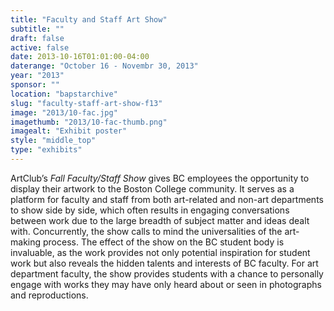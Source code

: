 ```yaml
---
title: "Faculty and Staff Art Show"
subtitle: ""
draft: false
active: false
date: 2013-10-16T01:01:00-04:00
daterange: "October 16 - Novembr 30, 2013"
year: "2013"
sponsor: ""
location: "bapstarchive"
slug: "faculty-staff-art-show-f13"
image: "2013/10-fac.jpg"
imagethumb: "2013/10-fac-thumb.png"
imagealt: "Exhibit poster"
style: "middle_top"
type: "exhibits"
---
```


ArtClub&rsquo;s <em>Fall Faculty/Staff Show</em> gives BC employees the   opportunity to display their artwork to the Boston College community. It   serves as a platform for faculty and staff from both art-related and   non-art departments to show side by side, which often results in   engaging conversations between work due to the large breadth of subject   matter and ideas dealt with. Concurrently, the show calls to mind the   universalities of the art-making process. The effect of the show on the   BC student body is invaluable, as the work provides not only potential   inspiration for student work but also reveals the hidden talents and   interests of BC faculty. For art department faculty, the show provides   students with a chance to personally engage with works they may have   only heard about or seen in photographs and reproductions.

<!--

Active:
    Yes (will appear on Exhibit's homepage)
    No (will not appear on Exhibit's homepage, but will appear in archives)

Gallery locations: 
    Burns Library (burns)
    Theology and Ministry Library (tml)
    O'Neill Level One (lvl1)
    O'Neill Level Three (lvl3)
    O'Neill Reading Room (reading)
    O'Neill Reading Room Back Wall (backwall)
    O'Neill Lobby (lobby)
    History Dept, Stokes Hall (stokes)
    Bapst Exhibits (bapsts)
    Archived Bapst Exhibits (bapstsarchive)
  
Need spaces for:

  Virtual Exhibits (virtual)
  Tip O'Neill (tiponeill)

Style:
    Poster on left, text on right (default)
    Poster on right, text on left (right)
    Poster large, centered above text (middle_top)
    Poster large, centered below text (middle_down)

Add'l images
    <img src="/theme/img/exhibits/XXXX/201X/00-XXXX.png" alt="words" class="float_left">
    <img src="/theme/img/exhibits/XXXX/201X/00-XXXX.png" alt="words" class="float_right">
    <img src="/theme/img/exhibits/XXXX/201X/00-XXXX.png" alt="words" class="center">

-->

